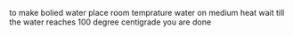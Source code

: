 to make bolied water place room temprature water on medium heat 
wait till the water reaches 100 degree centigrade
you are done 